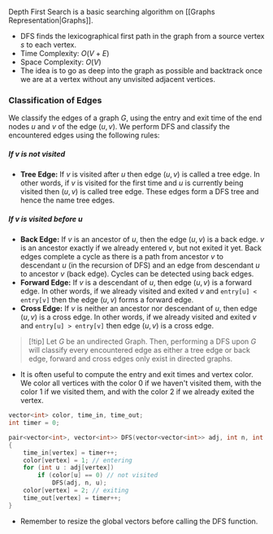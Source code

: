 Depth First Search is a basic searching algorithm on [[Graphs Representation|Graphs]].
- DFS finds the lexicographical first path in the graph from a source vertex $s$ to each vertex.
- Time Complexity: $O(V+E)$
- Space Complexity: $O(V)$
- The idea is to go as deep into the graph as possible and backtrack once we are at a vertex without any unvisited adjacent vertices.
### Classification of Edges
We classify the edges of a graph $G$, using the entry and exit time of the end nodes $u$ and $v$ of the edge $(u,v)$.
We perform DFS and classify the encountered edges using the following rules:
##### If $v$ is not visited
- **Tree Edge:** If $v$ is visited after $u$ then edge $(u, v)$ is called a tree edge. In other words, if $v$ is visited for the first time and $u$ is currently being visited then $(u, v)$ is called tree edge. These edges form a DFS tree and hence the name tree edges.
##### If $v$ is visited before $u$
- **Back Edge:** If $v$ is an ancestor of $u$, then the edge $(u, v)$ is a back edge. $v$ is an ancestor exactly if we already entered $v$, but not exited it yet. Back edges complete a cycle as there is a path from ancestor $v$ to descendant $u$ (in the recursion of DFS) and an edge from descendant $u$ to ancestor $v$ (back edge). Cycles can be detected using back edges.
- **Forward Edge:** If $v$ is a descendant of $u$, then edge $(u, v)$ is a forward edge. In other words, if we already visited and exited $v$ and `entry[u] < entry[v]` then the edge $(u, v)$ forms a forward edge.
- **Cross Edge:** If $v$ is neither an ancestor nor descendant of $u$, then edge $(u, v)$ is a cross edge. In other words, if we already visited and exited $v$ and `entry[u] > entry[v]` then edge $(u, v)$ is a cross edge.
> [!tip] Let $G$ be an undirected Graph. Then, performing a DFS upon $G$ will classify every encountered edge as either a tree edge or back edge, forward and cross edges only exist in directed graphs.
- It is often useful to compute the entry and exit times and vertex color. We color all vertices with the color $0$ if we haven't visited them, with the color $1$ if we visited them, and with the color $2$ if we already exited the vertex.
```cpp
vector<int> color, time_in, time_out;
int timer = 0;

pair<vector<int>, vector<int>> DFS(vector<vector<int>> adj, int n, int vertex)
{
	time_in[vertex] = timer++;
	color[vertex] = 1; // entering
	for (int u : adj[vertex])
		if (color[u] == 0) // not visited
			DFS(adj, n, u);
	color[vertex] = 2; // exiting
	time_out[vertex] = timer++;
}
```
- Remember to resize the global vectors before calling the DFS function.
